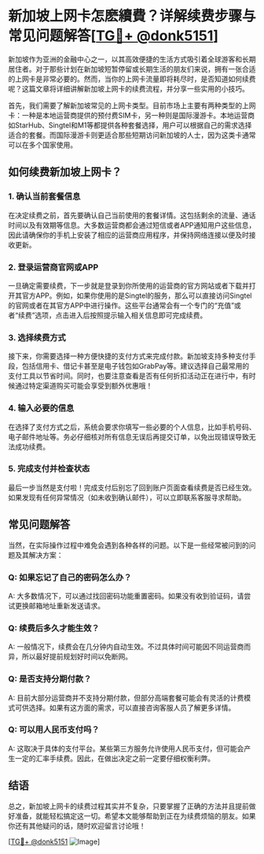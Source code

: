 # 新加坡上网卡怎麽續費？详解续费步骤与常见问题解答[[TG💪+ @donk5151](https://t.me/s/donk5151)]

新加坡作为亚洲的金融中心之一，以其高效便捷的生活方式吸引着全球游客和长期居住者。对于那些计划在新加坡短暂停留或长期生活的朋友们来说，拥有一张合适的上网卡是非常必要的。然而，当你的上网卡流量即将耗尽时，是否知道如何续费呢？这篇文章将详细讲解新加坡上网卡的续费流程，并分享一些实用的小技巧。

首先，我们需要了解新加坡常见的上网卡类型。目前市场上主要有两种类型的上网卡：一种是本地运营商提供的预付费SIM卡，另一种则是国际漫游卡。本地运营商如StarHub、Singtel和M1等都提供各种套餐选择，用户可以根据自己的需求选择适合的套餐。而国际漫游卡则更适合那些短期访问新加坡的人士，因为这类卡通常可以在多个国家使用。

## 如何续费新加坡上网卡？

### 1. 确认当前套餐信息

在决定续费之前，首先要确认自己当前使用的套餐详情。这包括剩余的流量、通话时间以及有效期等信息。大多数运营商都会通过短信或者APP通知用户这些信息，因此请确保你的手机上安装了相应的运营商应用程序，并保持网络连接以便及时接收更新。

### 2. 登录运营商官网或APP

一旦确定需要续费，下一步就是登录到你所使用的运营商的官方网站或者下载并打开其官方APP。例如，如果你使用的是Singtel的服务，那么可以直接访问Singtel的官网或者在其官方APP中进行操作。这些平台通常会有一个专门的“充值”或者“续费”选项，点击进入后按照提示输入相关信息即可完成续费。

### 3. 选择续费方式

接下来，你需要选择一种方便快捷的支付方式来完成付款。新加坡支持多种支付手段，包括信用卡、借记卡甚至是电子钱包如GrabPay等。建议选择自己最常用的支付工具以节省时间。同时，也要注意查看是否有任何折扣活动正在进行中，有时候通过特定渠道购买可能会享受到额外优惠哦！

### 4. 输入必要的信息

在选择了支付方式之后，系统会要求你填写一些必要的个人信息，比如手机号码、电子邮件地址等。务必仔细核对所有信息无误后再提交订单，以免出现错误导致无法成功续费。

### 5. 完成支付并检查状态

最后一步当然是支付啦！完成支付后别忘了回到账户页面查看续费是否已经生效。如果发现有任何异常情况（如未收到确认邮件），可以立即联系客服寻求帮助。

## 常见问题解答

当然，在实际操作过程中难免会遇到各种各样的问题。以下是一些经常被问到的问题及其解决方案：

### Q: 如果忘记了自己的密码怎么办？
A: 大多数情况下，可以通过找回密码功能重置密码。如果没有收到验证码，请尝试更换邮箱地址重新发送请求。

### Q: 续费后多久才能生效？
A: 一般情况下，续费会在几分钟内自动生效。不过具体时间可能因不同运营商而异，所以最好提前规划好时间以免断网。

### Q: 是否支持分期付款？
A: 目前大部分运营商并不支持分期付款，但部分高端套餐可能会有灵活的计费模式可供选择。如果有这方面的需求，可以直接咨询客服人员了解更多详情。

### Q: 可以用人民币支付吗？
A: 这取决于具体的支付平台。某些第三方服务允许使用人民币支付，但可能会产生一定的汇率手续费。因此，在做出决定之前一定要仔细权衡利弊。

## 结语

总之，新加坡上网卡的续费过程其实并不复杂，只要掌握了正确的方法并且提前做好准备，就能轻松搞定这一切。希望本文能够帮助到正在为续费烦恼的朋友。如果你还有其他疑问的话，随时欢迎留言讨论哦！

[[TG💪+ @donk5151](https://t.me/s/donk5151) ![Image](https://i.postimg.cc/rwNCRYN7/Snipaste-2025-04-30-17-27-05.png)]